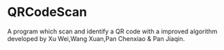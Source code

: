 QRCodeScan
==========

A program which scan and identify a QR code with a improved algorithm developed by Xu Wei,Wang Xuan,Pan Chenxiao & Pan Jiaqin.
